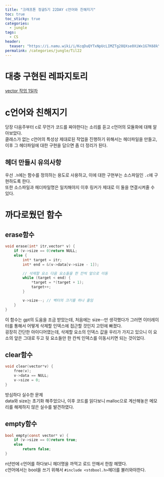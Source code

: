 ```yaml
---
title: "크래프톤 정글5기 22DAY c언어와 친해지기"
toc: true
toc_sticky: true
categories:
  - jungle
tags:
  - CS
header:
  teaser: "https://i.namu.wiki/i/KcqDuQYTxNpUcLIMZTg28QXse0XiWx1G7K68kYYCo1GuhoHmhB_V8Qe9odGGt0BH9-0nQZTN53WXTNpDmwVfWQ.svg"
permalink: /categories/jungle/Til22
---
```

# 대충 구현된 레파지토리
[vector 작업 1일차](https://github.com/park-yina/vector)
# c언어와 친해지기
당장 다음주부터 c로 무언가 코드를 짜야한다는 소리를 듣고 c언어의 모듈화에 대해 알아보았다.<br>
클래스가 없는 c언어의 특성상 제대로된 작업을 진행하기 위해서는 헤더파일을 만들고, 이후 그 헤더파일에 대한 구현을 담으면 좀 더 정리가 된다.
## 헤더 만들시 유의사항
우선 `.h`에는 함수를 정의하는 용도로 사용하고, 이에 대한 구현부는 소스파일인 `.c`에 구현하도록 한다.<br>
또한 소스파일과 헤더파일명은 일치해야지 이후 링커가 제대로 이 둘을 연결시켜줄 수 있다.
# 까다로웠던 함수
## erase함수
```c
void erase(int* itr,vector* v) {
	if (v->size == 0)return NULL;
	else {
		int* target = itr; 
		int* end = &(v->data[v->size - 1]); 

		// 삭제할 요소 다음 요소들을 한 칸씩 앞으로 이동
		while (target < end) {
			*target = *(target + 1);
			target++;
		}

		v->size--; // 벡터의 크기를 하나 줄임
	}
}
```
이 함수는 gpt의 도움을 조금 받았는데, 처음에는 size--만 생각했다가 그러면 이터레이터를 통해서 어떻게 삭제할 인덱스에 접근할 것인지 고민에 빠졌다.<br>
굉장히 간단한 아이디어였는데, 삭제할 요소의 인덱스 값을 우리가 가지고 있으니 이 요소의 앞은 그대로 두고 뒷 요소들만 한 칸씩 인덱스를 이동시키면 되는 것이었다.
## clear함수
```c
void clear(vector*v) {
	free(v);
	v->data == NULL;
	v->size = 0;
}
```
방심하다 실수한 문제<br>
data와 size는 초기화 해주었으나, 이후 코드를 읽다보니 malloc으로 계산해놓은 메모리를 해제하지 않은 실수를 발견하였다.
## empty함수
```c
bool empty(const vector* v) {
	if (v->size == 0)return true;
	else
		return false;
}

```
n년만에 c언어를 하다보니 헤더명을 까먹고 로드 안해서 한참 헤맸다.<br>
c언어에서는 bool을 쓰기 위해서 `#include <stdbool.h>`헤더를 불러와야한다.